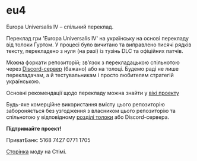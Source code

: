 # eu4
Europa Universalis IV – спільний переклад.

Переклад гри 'Europa Universalis IV' на українську на основі перекладу від толоки Гуртом.
У процесі було вичитано та виправлено тисячі рядків тексту, перекладено з нуля (на разі) із тузінь DLC та офіційних патчів.

Можна форкати репозиторій; звʼязок з перекладацькою спільнотою через [Discord-сервер](https://discord.gg/69kjWXm "Європа Універсаліс 4 – Discord") (бажано) або на толоці. Будемо раді не лише перекладачам, а й тестувальникам і просто любителям стратегій українською.

Основні рекомендації щодо перекладу можна знайти у [вікі проекту](https://github.com/vicner/eu4/wiki "ЄУ4 вікі – github")

Будь-яке комерційне використання вмісту цього репозиторію забороняється без узгодження з власником цього репозиторію та спільнотою у відповідному [розділі толоки](https://toloka.to/t49250 "Європа Універсаліс 4 – Гуртом") або Discord-сервера. 

**Підтримайте проект!**

ПриватБанк: 5168 7427 0771 1705

[Сторінка](http://steamcommunity.com/sharedfiles/filedetails/?id=632273228 "Українська мова – ЄУ4") моду на Стімі.
